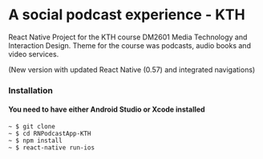 # A social podcast experience - KTH

React Native Project for the KTH course DM2601 Media Technology and Interaction Design.
Theme for the course was podcasts, audio books and video services.

(New version with updated React Native (0.57) and integrated navigations)

### Installation
#### You need to have either Android Studio or Xcode installed

```
~ $ git clone 
~ $ cd RNPodcastApp-KTH
~ $ npm install
~ $ react-native run-ios

```
